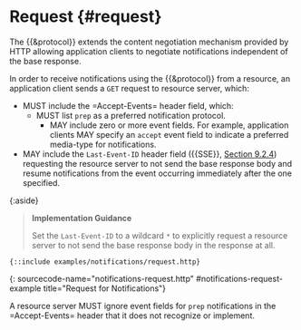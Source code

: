 # Request {#request}

The {{&protocol}} extends the content negotiation mechanism provided by HTTP allowing application clients to negotiate notifications independent of the base response.

In order to receive notifications using the {{&protocol}} from a resource, an application client sends a `GET` request to resource server, which:

+ MUST include the =Accept-Events= header field, which:
  + MUST list `prep` as a preferred notification protocol.
    + MAY include zero or more event fields. For example, application clients MAY specify an `accept` event field to indicate a preferred media-type for notifications.
+ MAY include the `Last-Event-ID` header field ({{SSE}}, [Section 9.2.4](SSE#the-last-event-id-header)) requesting the resource server to not send the base response body and resume notifications from the event occurring immediately after the one specified.

{:aside}
> **Implementation Guidance**
>
> Set the `Last-Event-ID` to a wildcard `*` to explicitly request a resource server to not send the base response body in the response at all.

~~~ http-message
{::include examples/notifications/request.http}
~~~
{: sourcecode-name="notifications-request.http" #notifications-request-example title="Request for Notifications"}

A resource server MUST ignore event fields for `prep` notifications in the =Accept-Events= header that it does not recognize or implement.
